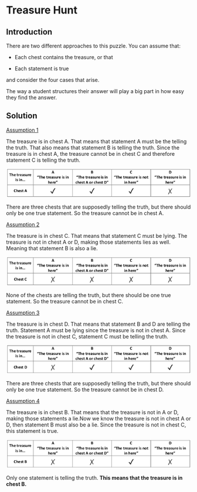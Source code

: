 # Treasure Hunt

## Introduction  

There are two different approaches to this puzzle. You can assume that:  

* Each chest contains the treasure, or that  

* Each statement is true    

and consider the four cases that arise.

The way a student structures their answer will play a big part in how easy they find the answer.



## Solution  

<ins>Assumption 1<ins>  

The treasure is in chest A. That means that statement A must be the telling the truth. That also means that statement B is telling the truth. Since the treasure is in chest A, the treasure cannot be in chest C and therefore statement C is telling the truth.  


![](../../images/treasure-hunt-3.png)  

There are three chests that are supposedly telling the truth, but there should only be one true statement. So the treasure cannot be in chest A.  

<ins>Assumption 2<ins>  

The treasure is in chest C. That means that statement C must be lying. The treasure is not in chest A or D, making those statements lies as well. Meaning that statement B is also a lie.  


![](../../images/treasure-hunt-4.png)  


None of the chests are telling the truth, but there should be one true statement. So the treasure cannot
be in chest C.  

<ins>Assumption 3<ins>  

The treasure is in chest D. That means that statement B and D are telling the truth. Statement A must be lying since the treasure is not in chest A. Since the treasure is not in chest C, statement C must be telling the truth.  


![](../../images/treasure-hunt-5.png)  


There are three chests that are supposedly telling the truth, but there should only be one true statement.
So the treasure cannot be in chest D.  

<ins>Assumption 4<ins>  

The treasure is in chest B. That means that the treasure is not in A or D, making those statements a lie.Now we know the treasure is not in chest A or D, then statement B must also be a lie. Since the treasure is not in chest C, this statement is true.  


![](../../images/treasure-hunt-6.png)  


Only one statement is telling the truth. **This means that the treasure is in chest B.**



